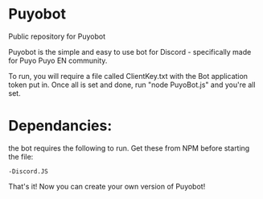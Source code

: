 # Puyobot

Public repository for Puyobot

Puyobot is the simple and easy to use bot for Discord - specifically made for Puyo Puyo EN community.

To run, you will require a file called ClientKey.txt with the Bot application token put in.  Once all is set and done, run "node PuyoBot.js" and you're all set.

# Dependancies:

the bot requires the following to run.  Get these from NPM before starting the file:

    -Discord.JS

That's it!  Now you can create your own version of Puyobot!
